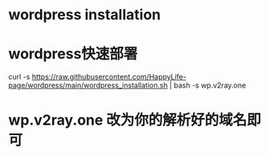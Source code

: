 # wordpress installation

# wordpress快速部署

curl -s https://raw.githubusercontent.com/HappyLife-page/wordpress/main/wordpress_installation.sh | bash -s  wp.v2ray.one

# wp.v2ray.one 改为你的解析好的域名即可
